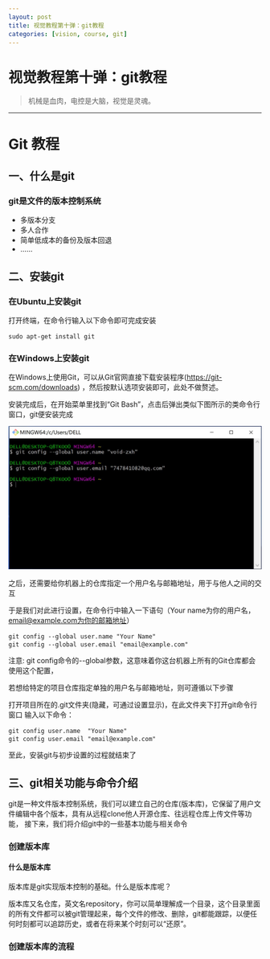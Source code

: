 ```yaml
---
layout: post
title: 视觉教程第十弹：git教程
categories: [vision, course, git]
---
```


# 视觉教程第十弹：git教程
> 机械是血肉，电控是大脑，视觉是灵魂。

---

# Git 教程
## 一、什么是git

### git是文件的版本控制系统
- 多版本分支
- 多人合作
- 简单低成本的备份及版本回退
- ……
	
## 二、安装git
	
### 在Ubuntu上安装git
打开终端，在命令行输入以下命令即可完成安装

	sudo apt-get install git

### 在Windows上安装git
	
在Windows上使用Git，可以从Git官网直接下载安装程序(https://git-scm.com/downloads)
，然后按默认选项安装即可，此处不做赘述。

安装完成后，在开始菜单里找到“Git Bash”，点击后弹出类似下图所示的类命令行窗口，git便安装完成

![img](https://github.com/void-zxh/RM/blob/master/image/1.JPG) 

之后，还需要给你机器上的仓库指定一个用户名与邮箱地址，用于与他人之间的交互

于是我们对此进行设置，在命令行中输入一下语句（Your name为你的用户名，email@example.com为你的邮箱地址）

	git config --global user.name "Your Name"
	git config --global user.email "email@example.com"

注意: git config命令的--global参数，这意味着你这台机器上所有的Git仓库都会使用这个配置，

若想给特定的项目仓库指定单独的用户名与邮箱地址，则可遵循以下步骤

打开项目所在的.git文件夹(隐藏，可通过设置显示)，在此文件夹下打开git命令行窗口
输入以下命令：

	git config user.name  "Your Name"
	git config user.email "email@example.com"

至此，安装git与初步设置的过程就结束了

## 三、git相关功能与命令介绍

git是一种文件版本控制系统，我们可以建立自己的仓库(版本库)，它保留了用户文件编辑中各个版本，具有从远程clone他人开源仓库、往远程仓库上传文件等功能，
接下来，我们将介绍git中的一些基本功能与相关命令

### 创建版本库

#### 什么是版本库

版本库是git实现版本控制的基础。什么是版本库呢？

版本库又名仓库，英文名repository，你可以简单理解成一个目录，这个目录里面的所有文件都可以被git管理起来，每个文件的修改、删除，git都能跟踪，以便任何时刻都可以追踪历史，或者在将来某个时刻可以“还原”。

### 创建版本库的流程
